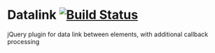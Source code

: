 # Datalink [![Build Status](https://travis-ci.org/alexdesignworks/jquery-datalink.svg)](https://travis-ci.org/alexdesignworks/jquery-datalink)
jQuery plugin for data link between elements, with additional callback processing
